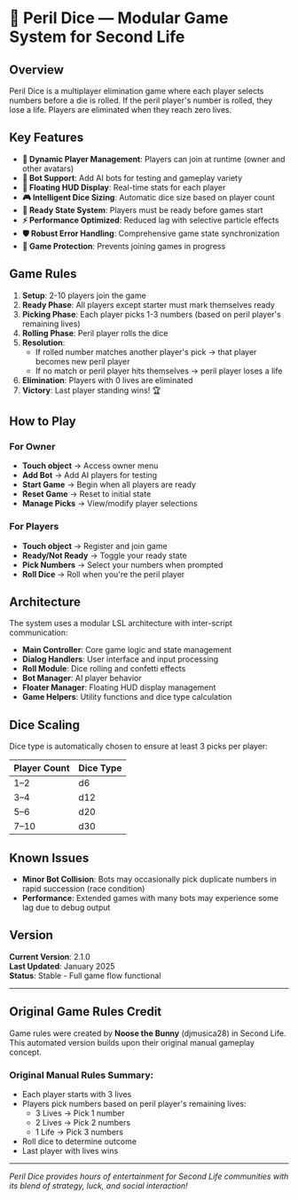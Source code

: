# 🎲 Peril Dice — Modular Game System for Second Life

## Overview

Peril Dice is a multiplayer elimination game where each player selects numbers before a die is rolled. If the peril player's number is rolled, they lose a life. Players are eliminated when they reach zero lives.

## Key Features

- **🎯 Dynamic Player Management**: Players can join at runtime (owner and other avatars)
- **🤖 Bot Support**: Add AI bots for testing and gameplay variety  
- **📱 Floating HUD Display**: Real-time stats for each player
- **🎮 Intelligent Dice Sizing**: Automatic dice size based on player count
- **🔄 Ready State System**: Players must be ready before games start
- **⚡ Performance Optimized**: Reduced lag with selective particle effects
- **🛡️ Robust Error Handling**: Comprehensive game state synchronization
- **🚫 Game Protection**: Prevents joining games in progress

## Game Rules

1. **Setup**: 2-10 players join the game
2. **Ready Phase**: All players except starter must mark themselves ready
3. **Picking Phase**: Each player picks 1-3 numbers (based on peril player's remaining lives)
4. **Rolling Phase**: Peril player rolls the dice
5. **Resolution**: 
   - If rolled number matches another player's pick → that player becomes new peril player
   - If no match or peril player hits themselves → peril player loses a life
6. **Elimination**: Players with 0 lives are eliminated
7. **Victory**: Last player standing wins! 🏆



## How to Play

### For Owner
- **Touch object** → Access owner menu
- **Add Bot** → Add AI players for testing
- **Start Game** → Begin when all players are ready
- **Reset Game** → Reset to initial state
- **Manage Picks** → View/modify player selections

### For Players
- **Touch object** → Register and join game
- **Ready/Not Ready** → Toggle your ready state
- **Pick Numbers** → Select your numbers when prompted
- **Roll Dice** → Roll when you're the peril player

## Architecture

The system uses a modular LSL architecture with inter-script communication:

- **Main Controller**: Core game logic and state management
- **Dialog Handlers**: User interface and input processing  
- **Roll Module**: Dice rolling and confetti effects
- **Bot Manager**: AI player behavior
- **Floater Manager**: Floating HUD display management
- **Game Helpers**: Utility functions and dice type calculation

## Dice Scaling

Dice type is automatically chosen to ensure at least 3 picks per player:

| Player Count | Dice Type |
|--------------|-----------|
| 1–2          | d6        |
| 3–4          | d12       |
| 5–6          | d20       |
| 7–10         | d30       |

## Known Issues

- **Minor Bot Collision**: Bots may occasionally pick duplicate numbers in rapid succession (race condition)
- **Performance**: Extended games with many bots may experience some lag due to debug output

## Version

**Current Version**: 2.1.0  
**Last Updated**: January 2025  
**Status**: Stable - Full game flow functional

---

## Original Game Rules Credit

Game rules were created by **Noose the Bunny** (djmusica28) in Second Life. This automated version builds upon their original manual gameplay concept.

### Original Manual Rules Summary:
- Each player starts with 3 lives
- Players pick numbers based on peril player's remaining lives:
  - 3 Lives → Pick 1 number
  - 2 Lives → Pick 2 numbers  
  - 1 Life → Pick 3 numbers
- Roll dice to determine outcome
- Last player with lives wins

---

*Peril Dice provides hours of entertainment for Second Life communities with its blend of strategy, luck, and social interaction!*
